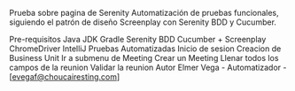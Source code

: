 Prueba sobre pagina de Serenity 
Automatización de pruebas funcionales, siguiendo el patrón de diseño Screenplay con Serenity BDD y Cucumber.

Pre-requisitos
Java JDK 
Gradle
Serenity BDD Cucumber + Screenplay
ChromeDriver
IntelliJ
Pruebas Automatizadas
Inicio de sesion
Creacion de Business Unit 
Ir a submenu de Meeting
Crear un Meeting 
Llenar todos los campos de la reunion
Validar la reunion 
Autor
Elmer Vega - Automatizador - [evegaf@choucairesting.com]
